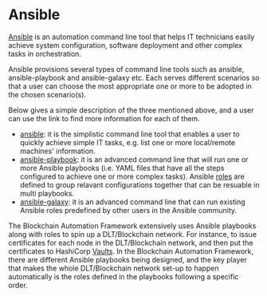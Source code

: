 # **Ansible**

[Ansible](https://docs.ansible.com/ansible/latest/index.html) is an automation command line tool that helps IT technicians easily achieve system configuration, software deployment and other complex tasks in orchestration.

Ansible provisions several types of command line tools such as ansible, ansible-playbook and ansible-galaxy etc. Each serves different scenarios so that a user can choose the most appropriate one or more to be adopted in the chosen scenario(s).

Below gives a simple description of the three mentioned above, and a user can use the link to find more information for each of them.
- [ansible](https://docs.ansible.com/ansible/latest/user_guide/intro_getting_started.html): it is the simplistic command line tool that enables a user to quickly achieve simple IT tasks, e.g. list one or more local/remote machines' information.
- [ansible-playbook](https://docs.ansible.com/ansible/latest/user_guide/playbooks.html): it is an advanced command line that will run one or more Ansible playbooks (i.e. YAML files that have all the steps configured to achieve one or more complex tasks). Ansible [roles](https://docs.ansible.com/ansible/latest/user_guide/playbooks_reuse_roles.html) are defined to group relavant configurations together that can be resuable in multi playbooks.
- [ansible-galaxy](https://docs.ansible.com/ansible/latest/reference_appendices/galaxy.html): it is an advanced command line that can run existing Ansible roles predefined by other users in the Ansible community.

The Blockchain Automation Framework extensively uses Ansible playbooks along with roles to spin up a DLT/Blockchain network. For instance, to issue certificates for each node in the DLT/Blockchain network, and then put the certificates to HashiCorp [Vaults](./vault.md). In the Blockchain Automation Framework, there are different Ansible playbooks being designed, and the key player that makes the whole DLT/Blockchain network set-up to happen automatically is the roles defined in the playbooks following a specific order. 
